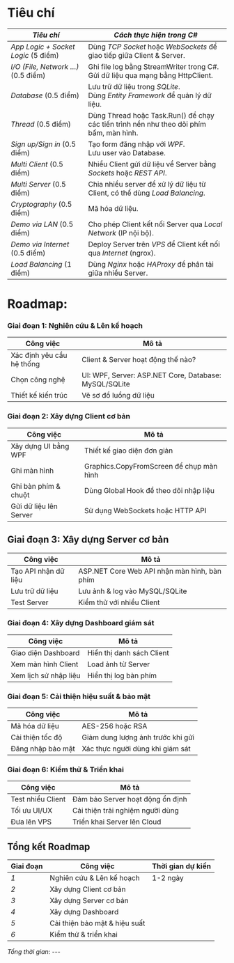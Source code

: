 # Tiêu chí
| *Tiêu chí*          | *Cách thực hiện trong C#* |
|----------------------|--------------------------|
| *App Logic + Socket Logic* (5 điểm) | Dùng *TCP Socket* hoặc *WebSockets* để giao tiếp giữa Client & Server. |
| *I/O (File, Network …)* (0.5 điểm) | Ghi file log bằng StreamWriter trong C#.  <br> Gửi dữ liệu qua mạng bằng HttpClient. |
| *Database* (0.5 điểm) | Lưu trữ dữ liệu trong *SQLite*.  <br> Dùng *Entity Framework* để quản lý dữ liệu. |
| *Thread* (0.5 điểm) | Dùng Thread hoặc Task.Run() để chạy các tiến trình nền như theo dõi phím bấm, màn hình. |
| *Sign up/Sign in* (0.5 điểm) | Tạo form đăng nhập với *WPF*.  <br> Lưu user vào Database. |
| *Multi Client* (0.5 điểm) | Nhiều Client gửi dữ liệu về Server bằng *Sockets* hoặc *REST API*. |
| *Multi Server* (0.5 điểm) | Chia nhiều server để xử lý dữ liệu từ Client, có thể dùng *Load Balancing*. |
| *Cryptography* (0.5 điểm) | Mã hóa dữ liệu. |
| *Demo via LAN* (0.5 điểm) | Cho phép Client kết nối Server qua *Local Network* (IP nội bộ). |
| *Demo via Internet* (0.5 điểm) | Deploy Server trên *VPS* để Client kết nối qua *Internet* (ngrox). |
| *Load Balancing* (1 điểm) | Dùng *Nginx* hoặc *HAProxy* để phân tải giữa nhiều Server. |


# Roadmap:

### Giai đoạn 1: Nghiên cứu & Lên kế hoạch 
| Công việc | Mô tả |
|-----------|-------|
| Xác định yêu cầu hệ thống | Client & Server hoạt động thế nào? |
| Chọn công nghệ | UI: WPF, Server: ASP.NET Core, Database: MySQL/SQLite |
| Thiết kế kiến trúc | Vẽ sơ đồ luồng dữ liệu |

### Giai đoạn 2: Xây dựng Client cơ bản 
| Công việc | Mô tả |
|-----------|-------|
| Xây dựng UI bằng WPF | Thiết kế giao diện đơn giản |
| Ghi màn hình | Graphics.CopyFromScreen để chụp màn hình |
| Ghi bàn phím & chuột | Dùng Global Hook để theo dõi nhập liệu |
| Gửi dữ liệu lên Server | Sử dụng WebSockets hoặc HTTP API |

## Giai đoạn 3: Xây dựng Server cơ bản 
| Công việc | Mô tả |
|-----------|-------|
| Tạo API nhận dữ liệu | ASP.NET Core Web API nhận màn hình, bàn phím |
| Lưu trữ dữ liệu | Lưu ảnh & log vào MySQL/SQLite |
| Test Server | Kiểm thử với nhiều Client |

### Giai đoạn 4: Xây dựng Dashboard giám sát 
| Công việc | Mô tả |
|-----------|-------|
| Giao diện Dashboard | Hiển thị danh sách Client |
| Xem màn hình Client | Load ảnh từ Server |
| Xem lịch sử nhập liệu | Hiển thị log bàn phím |

### Giai đoạn 5: Cải thiện hiệu suất & bảo mật 
| Công việc | Mô tả |
|-----------|-------|
| Mã hóa dữ liệu | AES-256 hoặc RSA |
| Cải thiện tốc độ | Giảm dung lượng ảnh trước khi gửi |
| Đăng nhập bảo mật | Xác thực người dùng khi giám sát |

### Giai đoạn 6: Kiểm thử & Triển khai 
| Công việc | Mô tả |
|-----------|-------|
| Test nhiều Client | Đảm bảo Server hoạt động ổn định |
| Tối ưu UI/UX | Cải thiện trải nghiệm người dùng |
| Đưa lên VPS | Triển khai Server lên Cloud |

## Tổng kết Roadmap
| Giai đoạn | Công việc | Thời gian dự kiến |
|-----------|----------|------------------|
| *1* | Nghiên cứu & Lên kế hoạch | 1-2 ngày |
| *2* | Xây dựng Client cơ bản |  |
| *3* | Xây dựng Server cơ bản |  |
| *4* | Xây dựng Dashboard |  |
| *5* | Cải thiện bảo mật & hiệu suất |  |
| *6* | Kiểm thử & triển khai |  |

*Tổng thời gian*: ---

